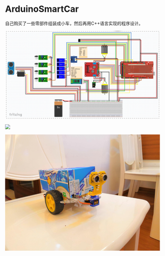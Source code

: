 # ArduinoSmartCar
自己购买了一些零部件组装成小车，然后再用C++语言实现的程序设计。

![](\\doc\image\QQ截图20191010112627.png)



![](\\doc\image\IMG_20190803_091604.jpg)



![](\\doc\image\QQ截图20191010113357.png)
